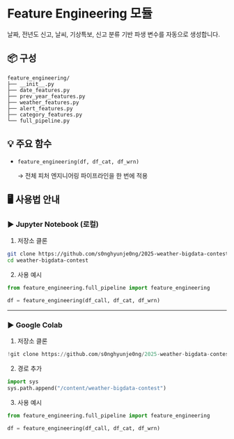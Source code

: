 # Feature Engineering 모듈

날짜, 전년도 신고, 날씨, 기상특보, 신고 분류 기반 파생 변수를 자동으로 생성합니다.

## 📦 구성

```
feature_engineering/
├── __init__.py
├── date_features.py
├── prev_year_features.py
├── weather_features.py
├── alert_features.py
├── category_features.py
└── full_pipeline.py
```

## 💡 주요 함수

- `feature_engineering(df, df_cat, df_wrn)`

  → 전체 피처 엔지니어링 파이프라인을 한 번에 적용

## 🖥️ 사용법 안내

### ▶️ Jupyter Notebook (로컬)

1. 저장소 클론

```bash
git clone https://github.com/s0nghyunje0ng/2025-weather-bigdata-contest.git
cd weather-bigdata-contest
```

2. 사용 예시

```python
from feature_engineering.full_pipeline import feature_engineering

df = feature_engineering(df_call, df_cat, df_wrn)
```

---

### ▶️ Google Colab

1. 저장소 클론

```python
!git clone https://github.com/s0nghyunje0ng/2025-weather-bigdata-contest.git
```

2. 경로 추가

```python
import sys
sys.path.append("/content/weather-bigdata-contest")
```

3. 사용 예시

```python
from feature_engineering.full_pipeline import feature_engineering

df = feature_engineering(df_call, df_cat, df_wrn)
```

